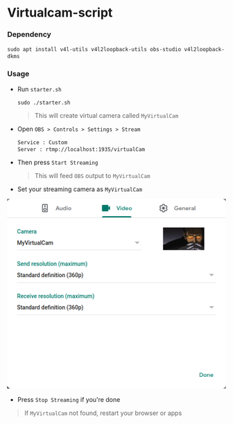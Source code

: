 # Virtualcam-script
### Dependency
```
sudo apt install v4l-utils v4l2loopback-utils obs-studio v4l2loopback-dkms
```

### Usage
* Run `starter.sh`
    ```
    sudo ./starter.sh
    ```
    > This will create virtual camera called `MyVirtualCam`
* Open `OBS > Controls > Settings > Stream`
    ```
    Service : Custom
    Server : rtmp://localhost:1935/virtualCam
    ```
* Then press `Start Streaming`
    > This will feed `OBS` output to `MyVirtualCam`
* Set your streaming camera as `MyVirtualCam`

![Google Meet](https://raw.githubusercontent.com/catzy007/Virtualcam-script/master/img.png "Img1")

* Press `Stop Streaming` if you're done

> If `MyVirtualCam` not found, restart your browser or apps
